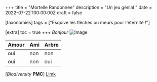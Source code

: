 +++
title = "Mortelle Randonnée"
description = "Un jeu génial "
date = 2022-07-22T00:00:00Z
draft = false

[taxonomies]
tags = ["Esquive les flêches ou meurs pour l'éternité !"]

[extra]
toc = true
+++
*Bonjour*
![Image](https://biodiversitypmc.sibils.org/img/logo_banner.7ff68d4d.png)

| Amour | Ami   | Arbre   |
| ------| ------| --------|
| oui   | non   | non     |
| oui   | non   | oui     |

[*Biodiversity* **PMC**] [Limk](https://biodiversitypmc.sibils.org/)
